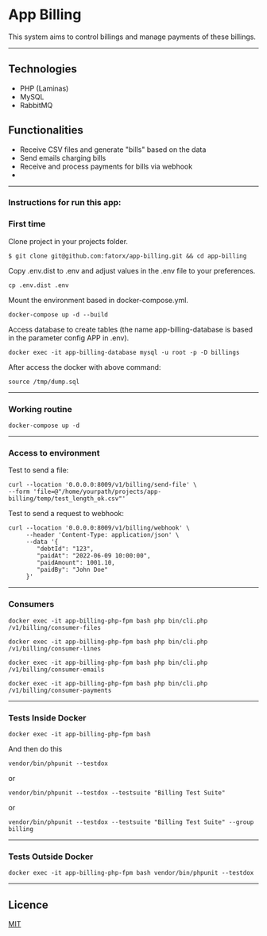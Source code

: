 # App Billing

This system aims to control billings and manage payments of these billings.

------

## Technologies

- PHP (Laminas)
- MySQL 
- RabbitMQ 

## Functionalities

- Receive CSV files and generate "bills" based on the data
- Send emails charging bills
- Receive and process payments for bills via webhook
- 
------

### Instructions for run this app:

### First time

Clone project in your projects folder.
```shell script
$ git clone git@github.com:fatorx/app-billing.git && cd app-billing
```
Copy .env.dist to .env and adjust values in the .env file to your preferences.
```shell script
cp .env.dist .env
```
Mount the environment based in docker-compose.yml.
```shell script
docker-compose up -d --build
```
Access database to create tables (the name app-billing-database is based in the parameter config APP in .env).
```shell script
docker exec -it app-billing-database mysql -u root -p -D billings
```
After access the docker with above command:  
```shell script
source /tmp/dump.sql
```

------
### Working routine 
```shell script
docker-compose up -d
```
------

### Access to environment

Test to send a file:
```shell script
curl --location '0.0.0.0:8009/v1/billing/send-file' \
--form 'file=@"/home/yourpath/projects/app-billing/temp/test_length_ok.csv"'
```

Test to send a request to webhook:
```shell script
curl --location '0.0.0.0:8009/v1/billing/webhook' \
     --header 'Content-Type: application/json' \
     --data '{
        "debtId": "123",
        "paidAt": "2022-06-09 10:00:00",
        "paidAmount": 1001.10,
        "paidBy": "John Doe"
     }'
```
------
### Consumers 
```shell script
docker exec -it app-billing-php-fpm bash php bin/cli.php /v1/billing/consumer-files
```
```shell script
docker exec -it app-billing-php-fpm bash php bin/cli.php /v1/billing/consumer-lines
```
```shell script
docker exec -it app-billing-php-fpm bash php bin/cli.php /v1/billing/consumer-emails
```
```shell script
docker exec -it app-billing-php-fpm bash php bin/cli.php /v1/billing/consumer-payments
```
------

### Tests Inside Docker 
```shell script
docker exec -it app-billing-php-fpm bash
```
And then do this
```shell script
vendor/bin/phpunit --testdox
```
or
```shell script
vendor/bin/phpunit --testdox --testsuite "Billing Test Suite"
```
or 
```shell script
vendor/bin/phpunit --testdox --testsuite "Billing Test Suite" --group billing
```

------
### Tests Outside Docker
```shell script
docker exec -it app-billing-php-fpm bash vendor/bin/phpunit --testdox
```
------
## Licence

[MIT](https://github.com/fatorx/php-gamer/blob/main/LICENSE.md)
